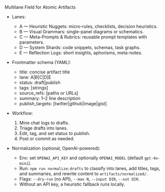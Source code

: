 Multilane Field for Atomic Artifacts

- Lanes:
  - A — Heuristic Nuggets: micro-rules, checklists, decision heuristics.
  - B — Visual Grammars: single-panel diagrams or schematics.
  - C — Meta-Prompts & Rubrics: reusable prompt templates with parameters.
  - D — System Shards: code snippets, schemas, task graphs.
  - E — Reflection Logs: short insights, aphorisms, meta-notes.

- Frontmatter schema (YAML):
  - title: concise artifact title
  - lane: A|B|C|D|E
  - status: draft|publish
  - tags: [strings]
  - source_refs: [paths or URLs]
  - summary: 1–2 line description
  - publish_targets: [twitter|github|image|gist]

- Workflow:
  1) Mine chat logs to drafts.
  2) Triage drafts into lanes.
  3) Edit, tag, and set status to publish.
  4) Post or commit as needed.

- Normalization (optional, OpenAI-powered):
  - Env: set `OPENAI_API_KEY` and optionally `OPENAI_MODEL` (default `gpt-4o-mini`).
  - Run: `npm run normalize:drafts` to classify into lanes, add titles, tags, and summaries, and rewrite content to `artifacts/normalized/`.
  - Flags: `--dry-run` (no API), `--max N`, `--input DIR`, `--out DIR`.
  - Without an API key, a heuristic fallback runs locally.
